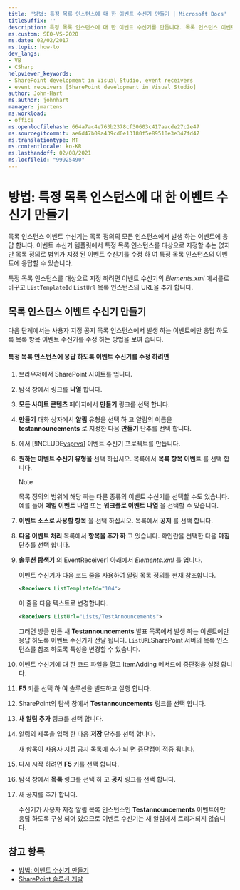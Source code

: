 ```yaml
---
title: '방법: 특정 목록 인스턴스에 대 한 이벤트 수신기 만들기 | Microsoft Docs'
titleSuffix: ''
description: 특정 목록 인스턴스에 대 한 이벤트 수신기를 만듭니다. 목록 인스턴스 이벤트 수신기는 목록 정의의 모든 인스턴스에서 발생 하는 이벤트에 응답 합니다.
ms.custom: SEO-VS-2020
ms.date: 02/02/2017
ms.topic: how-to
dev_langs:
- VB
- CSharp
helpviewer_keywords:
- SharePoint development in Visual Studio, event receivers
- event receivers [SharePoint development in Visual Studio]
author: John-Hart
ms.author: johnhart
manager: jmartens
ms.workload:
- office
ms.openlocfilehash: 664a7ac4e763b2378cf30603c417aacde27c2e47
ms.sourcegitcommit: ae6d47b09a439cd0e13180f5e89510e3e347fd47
ms.translationtype: MT
ms.contentlocale: ko-KR
ms.lasthandoff: 02/08/2021
ms.locfileid: "99925490"
---
```

# <a name="how-to-create-an-event-receiver-for-a-specific-list-instance"></a>방법: 특정 목록 인스턴스에 대 한 이벤트 수신기 만들기
  목록 인스턴스 이벤트 수신기는 목록 정의의 모든 인스턴스에서 발생 하는 이벤트에 응답 합니다. 이벤트 수신기 템플릿에서 특정 목록 인스턴스를 대상으로 지정할 수는 없지만 목록 정의로 범위가 지정 된 이벤트 수신기를 수정 하 여 특정 목록 인스턴스의 이벤트에 응답할 수 있습니다.

 특정 목록 인스턴스를 대상으로 지정 하려면 이벤트 수신기의 *Elements.xml* 에서를로 바꾸고 `ListTemplateId` `ListUrl` 목록 인스턴스의 URL을 추가 합니다.

## <a name="create-a-list-instance-event-receiver"></a>목록 인스턴스 이벤트 수신기 만들기
 다음 단계에서는 사용자 지정 공지 목록 인스턴스에서 발생 하는 이벤트에만 응답 하도록 목록 항목 이벤트 수신기를 수정 하는 방법을 보여 줍니다.

#### <a name="to-modify-an-event-receiver-to-respond-to-a-specific-list-instance"></a>특정 목록 인스턴스에 응답 하도록 이벤트 수신기를 수정 하려면

1. 브라우저에서 SharePoint 사이트를 엽니다.

2. 탐색 창에서 링크를 **나열** 합니다.

3. **모든 사이트 콘텐츠** 페이지에서 **만들기** 링크를 선택 합니다.

4. **만들기** 대화 상자에서 **알림** 유형을 선택 하 고 알림의 이름을 **testannouncements** 로 지정한 다음 **만들기** 단추를 선택 합니다.

5. 에서 [!INCLUDE[vsprvs](../sharepoint/includes/vsprvs-md.md)] 이벤트 수신기 프로젝트를 만듭니다.

6. **원하는 이벤트 수신기 유형을** 선택 하십시오. 목록에서 **목록 항목 이벤트** 를 선택 합니다.

    > [!NOTE]
    > 목록 정의의 범위에 해당 하는 다른 종류의 이벤트 수신기를 선택할 수도 있습니다. 예를 들어 **메일 이벤트** 나열 또는 **워크플로 이벤트 나열** 을 선택할 수 있습니다.

7. **이벤트 소스로 사용할 항목** 을 선택 하십시오. 목록에서 **공지** 를 선택 합니다.

8. **다음 이벤트 처리** 목록에서 **항목을 추가 하** 고 있습니다. 확인란을 선택한 다음 **마침** 단추를 선택 합니다.

9. **솔루션 탐색기** 의 EventReceiver1 아래에서 *Elements.xml* 를 엽니다.

     이벤트 수신기가 다음 코드 줄을 사용하여 알림 목록 정의를 현재 참조합니다.

    ```xml
    <Receivers ListTemplateId="104">
    ```

     이 줄을 다음 텍스트로 변경합니다.

    ```xml
    <Receivers ListUrl="Lists/TestAnnouncements">
    ```

     그러면 방금 만든 새 **Testannouncements** 발표 목록에서 발생 하는 이벤트에만 응답 하도록 이벤트 수신기가 전달 됩니다. `ListURL`SharePoint 서버의 목록 인스턴스를 참조 하도록 특성을 변경할 수 있습니다.

10. 이벤트 수신기에 대 한 코드 파일을 열고 ItemAdding 메서드에 중단점을 설정 합니다.

11. **F5** 키를 선택 하 여 솔루션을 빌드하고 실행 합니다.

12. SharePoint의 탐색 창에서 **Testannouncements** 링크를 선택 합니다.

13. **새 알림 추가** 링크를 선택 합니다.

14. 알림의 제목을 입력 한 다음 **저장** 단추를 선택 합니다.

     새 항목이 사용자 지정 공지 목록에 추가 되 면 중단점이 적중 됩니다.

15. 다시 시작 하려면 **F5** 키를 선택 합니다.

16. 탐색 창에서 **목록** 링크를 선택 하 고 **공지** 링크를 선택 합니다.

17. 새 공지를 추가 합니다.

     수신기가 사용자 지정 알림 목록 인스턴스인 **Testannouncements** 이벤트에만 응답 하도록 구성 되어 있으므로 이벤트 수신기는 새 알림에서 트리거되지 않습니다.

## <a name="see-also"></a>참고 항목
- [방법: 이벤트 수신기 만들기](../sharepoint/how-to-create-an-event-receiver.md)
- [SharePoint 솔루션 개발](../sharepoint/developing-sharepoint-solutions.md)
